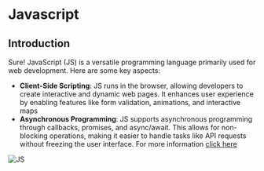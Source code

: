# Javascript
## Introduction
Sure! JavaScript (JS) is a versatile programming language primarily used for web development. Here are some key aspects:
* **Client-Side Scripting**: JS runs in the browser, allowing developers to create interactive and dynamic web pages. It enhances user experience by enabling features like form validation, animations, and interactive maps
* **Asynchronous Programming**: JS supports asynchronous programming through callbacks, promises, and async/await. This allows for non-blocking operations, making it easier to handle tasks like API requests without freezing the user interface.
For more information [click here](https://developer.mozilla.org/en-US/docs/Web/JavaScript)

![JS]([https://images.app.goo.gl/yqDw6BHgA2BCjyqHA](https://www.google.com/url?sa=i&url=https%3A%2F%2Fcommons.wikimedia.org%2Fwiki%2FFile%3AJavaScript-logo.png&psig=AOvVaw0PRQgrBf9ZHWWPa7_IRCEu&ust=1729338775371000&source=images&cd=vfe&opi=89978449&ved=0CBEQjRxqFwoTCNjcpY3vl4kDFQAAAAAdAAAAABAE))
